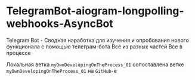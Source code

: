# TelegramBot-aiogram-longpolling-webhooks-AsyncBot
Telegram Bot - Сводная наработка для изучения и опробования нового функционала с помощью телеграм-бота
Все из разных частей
Все в процессе

Локальная ветка `myOwnDevelopingOnTheProcess_01` сопоставлена ветке `myOwnDevelopingOnTheProcess_01` на `GitHub`-е
